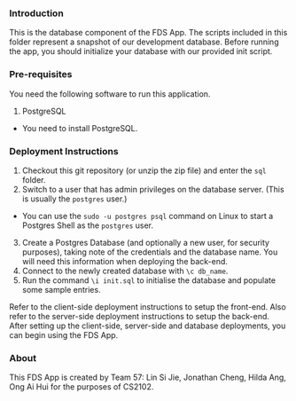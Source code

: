 ### Introduction
This is the database component of the FDS App.
The scripts included in this folder represent a snapshot of our development database.
Before running the app, you should initialize your database with our provided init script.

### Pre-requisites
You need the following software to run this application.
1. PostgreSQL
  - You need to install PostgreSQL.

### Deployment Instructions
1. Checkout this git repository (or unzip the zip file) and enter the `sql` folder.
2. Switch to a user that has admin privileges on the database server. (This is usually the `postgres` user.)
  - You can use the `sudo -u postgres psql` command on Linux to start a Postgres Shell as the `postgres` user.
3. Create a Postgres Database (and optionally a new user, for security purposes), taking note of the credentials and the database name. You will need this information when deploying the back-end.
4. Connect to the newly created database with `\c db_name`.
5. Run the command `\i init.sql` to initialise the database and populate some sample entries.

Refer to the client-side deployment instructions to setup the front-end.
Also refer to the server-side deployment instructions to setup the back-end.
After setting up the client-side, server-side and database deployments, you can begin using the FDS App.

### About
This FDS App is created by Team 57: Lin Si Jie, Jonathan Cheng, Hilda Ang, Ong Ai Hui for the purposes of CS2102.